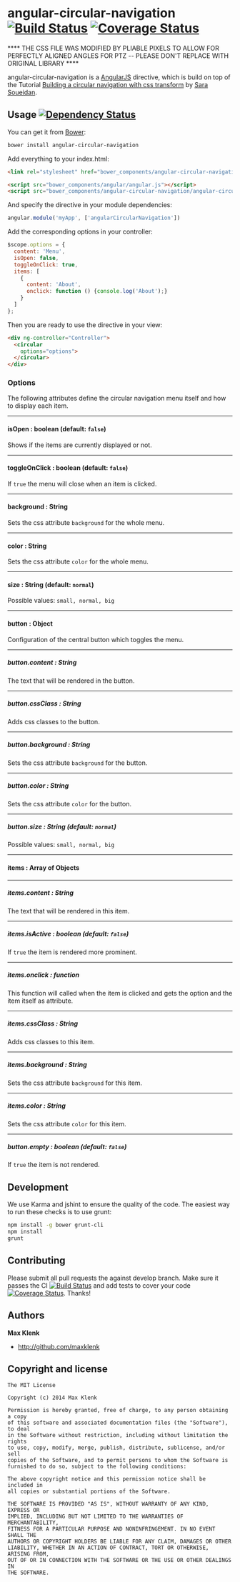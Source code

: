# angular-circular-navigation [![Build Status](https://travis-ci.org/maxklenk/angular-circular-navigation.svg?branch=master)](https://travis-ci.org/maxklenk/angular-circular-navigation) [![Coverage Status](https://coveralls.io/repos/maxklenk/angular-circular-navigation/badge.png?branch=master)](https://coveralls.io/r/maxklenk/angular-circular-navigation?branch=master)

**** THE CSS FILE WAS MODIFIED BY PLIABLE PIXELS TO ALLOW FOR PERFECTLY ALIGNED ANGLES FOR PTZ -- PLEASE DON'T REPLACE WITH ORIGINAL LIBRARY ****

angular-circular-navigation is a [AngularJS](https://github.com/angular/angular.js) directive, which is build on top of the Tutorial [Building a circular navigation with css transform](http://tympanus.net/codrops/2013/08/09/building-a-circular-navigation-with-css-transforms/) by [Sara Soueidan](http://sarasoueidan.com/).


## Usage [![Dependency Status](https://gemnasium.com/maxklenk/angular-circular-navigation.svg)](https://gemnasium.com/maxklenk/angular-circular-navigation)

You can get it from [Bower](http://bower.io/):
```sh
bower install angular-circular-navigation
```

Add everything to your index.html:
```html
<link rel="stylesheet" href="bower_components/angular-circular-navigation/angular-circular-navigation.css">

<script src="bower_components/angular/angular.js"></script>
<script src="bower_components/angular-circular-navigation/angular-circular-navigation.js"></script>
```

And specify the directive in your module dependencies:
```javascript
angular.module('myApp', ['angularCircularNavigation'])
```

Add the corresponding options in your controller:
```javascript
$scope.options = {
  content: 'Menu',
  isOpen: false,
  toggleOnClick: true,
  items: [
    {
      content: 'About',
      onclick: function () {console.log('About');}
    }
  ]
};
```

Then you are ready to use the directive in your view:
```html
<div ng-controller="Controller">
  <circular
    options="options">
  </circular>
</div>
```

### Options

The following attributes define the circular navigation menu itself and how to display each item.

---
#### isOpen : boolean (default: `false`)
Shows if the items are currently displayed or not.

---
#### toggleOnClick : boolean (default: `false`)
If `true` the menu will close when an item is clicked.

---
#### background : String
Sets the css attribute `background` for the whole menu.

---
#### color : String
Sets the css attribute `color` for the whole menu.

---
#### size : String (default: `normal`)
Possible values: `small, normal, big`


---
#### button : Object
Configuration of the central button which toggles the menu.

---
##### button.content : String
The text that will be rendered in the button.

---
##### button.cssClass : String
Adds css classes to the button.

---
##### button.background : String
Sets the css attribute `background` for the button.

---
##### button.color : String
Sets the css attribute `color` for the button.

---
##### button.size : String (default: `normal`)
Possible values: `small, normal, big`


---
#### items : Array of Objects

---
##### items.content : String
The text that will be rendered in this item.

---
##### items.isActive : boolean (default: `false`)
If `true` the item is rendered more prominent.

---
##### items.onclick : function
This function will called when the item is clicked and gets the option and the item itself as attribute.

---
##### items.cssClass : String
Adds css classes to this item.

---
##### items.background : String
Sets the css attribute `background` for this item.

---
##### items.color : String
Sets the css attribute `color` for this item.

---
##### button.empty : boolean (default: `false`)
If `true` the item is not rendered.



## Development

We use Karma and jshint to ensure the quality of the code. The easiest way to run these checks is to use grunt:
```sh
npm install -g bower grunt-cli
npm install
grunt
```


## Contributing

Please submit all pull requests the against develop branch. Make sure it passes the CI [![Build Status](https://travis-ci.org/maxklenk/angular-circular-navigation.svg?branch=develop)](https://travis-ci.org/maxklenk/angular-circular-navigation) and add tests to cover your code [![Coverage Status](https://coveralls.io/repos/maxklenk/angular-circular-navigation/badge.png?branch=develop)](https://coveralls.io/r/maxklenk/angular-circular-navigation?branch=develop). Thanks!

## Authors

**Max Klenk**

+ http://github.com/maxklenk



## Copyright and license

	The MIT License

	Copyright (c) 2014 Max Klenk

	Permission is hereby granted, free of charge, to any person obtaining a copy
	of this software and associated documentation files (the "Software"), to deal
	in the Software without restriction, including without limitation the rights
	to use, copy, modify, merge, publish, distribute, sublicense, and/or sell
	copies of the Software, and to permit persons to whom the Software is
	furnished to do so, subject to the following conditions:

	The above copyright notice and this permission notice shall be included in
	all copies or substantial portions of the Software.

	THE SOFTWARE IS PROVIDED "AS IS", WITHOUT WARRANTY OF ANY KIND, EXPRESS OR
	IMPLIED, INCLUDING BUT NOT LIMITED TO THE WARRANTIES OF MERCHANTABILITY,
	FITNESS FOR A PARTICULAR PURPOSE AND NONINFRINGEMENT. IN NO EVENT SHALL THE
	AUTHORS OR COPYRIGHT HOLDERS BE LIABLE FOR ANY CLAIM, DAMAGES OR OTHER
	LIABILITY, WHETHER IN AN ACTION OF CONTRACT, TORT OR OTHERWISE, ARISING FROM,
	OUT OF OR IN CONNECTION WITH THE SOFTWARE OR THE USE OR OTHER DEALINGS IN
	THE SOFTWARE.
